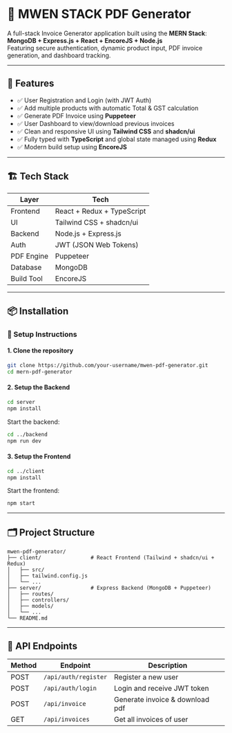 
# 🧾 MWEN STACK PDF Generator

A full-stack Invoice Generator application built using the **MERN Stack**:  
**MongoDB + Express.js + React + EncoreJS + Node.js**  
Featuring secure authentication, dynamic product input, PDF invoice generation, and dashboard tracking.

---

## 🚀 Features

- ✅ User Registration and Login (with JWT Auth)
- ✅ Add multiple products with automatic Total & GST calculation
- ✅ Generate PDF Invoice using **Puppeteer**
- ✅ User Dashboard to view/download previous invoices
- ✅ Clean and responsive UI using **Tailwind CSS** and **shadcn/ui**
- ✅ Fully typed with **TypeScript** and global state managed using **Redux**
- ✅ Modern build setup using **EncoreJS**

---

## 🏗️ Tech Stack

| Layer      | Tech                     |
|------------|--------------------------|
| Frontend   | React + Redux + TypeScript |
| UI         | Tailwind CSS + shadcn/ui |
| Backend    | Node.js + Express.js     |
| Auth       | JWT (JSON Web Tokens)    |
| PDF Engine | Puppeteer                |
| Database   | MongoDB                  |
| Build Tool | EncoreJS                 |

---

## 📦 Installation

### 🔧 Setup Instructions

#### 1. Clone the repository

```bash
git clone https://github.com/your-username/mwen-pdf-generator.git
cd mern-pdf-generator
```

#### 2. Setup the Backend

```bash
cd server
npm install
```

Start the backend:

```bash
cd ../backend
npm run dev
```

#### 3. Setup the Frontend

```bash
cd ../client
npm install
```

Start the frontend:

```bash
npm start
```

---

## 🗂️ Project Structure

```
mwen-pdf-generator/
├── client/                # React Frontend (Tailwind + shadcn/ui + Redux)
│   ├── src/
│   ├── tailwind.config.js
│   └── ...
├── server/                # Express Backend (MongoDB + Puppeteer)
│   ├── routes/
│   ├── controllers/
│   ├── models/
│   └── ...
└── README.md
```

---

## 🧪 API Endpoints

| Method | Endpoint           | Description                    |
|--------|--------------------|--------------------------------|
| POST   | `/api/auth/register` | Register a new user           |
| POST   | `/api/auth/login`    | Login and receive JWT token   |
| POST   | `/api/invoice`       | Generate invoice & download pdf  |
| GET    | `/api/invoices`      | Get all invoices of user      |
